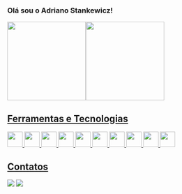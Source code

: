 ### Olá sou o Adriano Stankewicz!

<div>
<a href="https://github.com/adrianostankewicz">
<img height="180em" src="https://github-readme-stats.vercel.app/api/top-langs/?username=adrianostankewicz&layout=compact&langs_count=7&theme=dracula"/><img height="180em" src="https://github-readme-stats.vercel.app/api?username=adrianostankewicz&show_icons=true&theme=dracula&include_all_commits=true&count_private=true"/>
</div>

## Ferramentas e Tecnologias
<div>
<img src="https://cdn.jsdelivr.net/gh/devicons/devicon/icons/php/php-original.svg" width="35" height="35" /> <img src="https://cdn.jsdelivr.net/gh/devicons/devicon/icons/laravel/laravel-plain-wordmark.svg" width="35" height="35" /> <img src="https://cdn.jsdelivr.net/gh/devicons/devicon/icons/java/java-original-wordmark.svg" width="35" height="35" /> <img src="https://cdn.jsdelivr.net/gh/devicons/devicon/icons/spring/spring-original-wordmark.svg" width="35" height="35" /> <img src="https://cdn.jsdelivr.net/gh/devicons/devicon/icons/css3/css3-original-wordmark.svg" width="35" height="35" /> <img src="https://cdn.jsdelivr.net/gh/devicons/devicon/icons/javascript/javascript-original.svg" width="35" height="35" /> <img src="https://cdn.jsdelivr.net/gh/devicons/devicon/icons/bootstrap/bootstrap-original.svg" width="35" height="35" /> <img src="https://cdn.jsdelivr.net/gh/devicons/devicon/icons/jquery/jquery-original-wordmark.svg" width="35" height="35" /> <img src="https://cdn.jsdelivr.net/gh/devicons/devicon/icons/postgresql/postgresql-original-wordmark.svg" width="35" height="35" /> <img src="https://cdn.jsdelivr.net/gh/devicons/devicon/icons/mysql/mysql-original-wordmark.svg" width="35" height="35" />
</div>

## Contatos

<div>
<a href="https://instagram.com/adrianostankewicz" target="_blank"><img src="https://img.shields.io/badge/-Instagram-%23E4405F?style=for-the-badge&logo=instagram&logoColor=white" target="_blank"></a>
<a href="https://www.linkedin.com/in/adriano-stankewicz" target="_blank"><img src="https://img.shields.io/badge/-LinkedIn-%230077B5?style=for-the-badge&logo=linkedin&logoColor=white" target="_blank"></a>   
</div>
